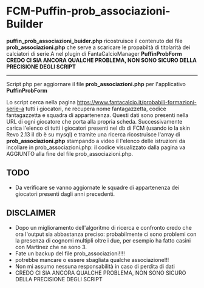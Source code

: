 # FCM-Puffin-prob_associazioni-Builder


**puffin_prob_associazioni_buider.php** ricostruisce il contenuto del file **prob_associazioni.php** che serve a scaricare le propabiltà di titolarità dei calciatori di serie A nel plugin di FantaCalcioManager **PuffinProbForm**
**CREDO CI SIA ANCORA QUALCHE PROBLEMA, NON SONO SICURO DELLA PRECISIONE DEGLI SCRIPT**

---
Script php per aggiornare il file **prob_associazioni.php** per l'applicativo **PuffinProbForm**

Lo script cerca nella pagina https://www.fantacalcio.it/probabili-formazioni-serie-a tutti i giocatori, ne recupera nome fantagazzetta, codice fantagazzetta e squadra di appartenenza. Questi dati sono presenti nella URL di ogni giocatore che porta alla propria scheda.
Successivamente carica l'elenco di tutti i giocatori presenti nel db di FCM (usando io la skin Revo 2.13 il db è su mysql) e tramite una ricerca ricostruisce l'array di **prob_associazioni.php** stampando a video il l'elenco delle istruzioni da incollare in prob_associazioni.php: il codice visualizzato dalla pagina va AGGIUNTO alla fine del file prob_associazioni.php.

## TODO
- Da verificare se vanno aggiornate le squadre di appartenenza dei giocatori presenti dagli anni precedenti.

## DISCLAIMER

 - Dopo un miglioramento dell'algoritmo di ricerca e confronto credo che ora l'output sia abbastanza preciso: probabilmente ci sono problemi con la presenza di cognomi multipli oltre i due, per esempio ha fatto casini con Martinez che ne sono 3.
 - Fate un backup del file prob_associazioni!!!!
 - potrebbe mancare o essere sbagliata qualche associazione!!!
 - Non mi assumo nessuna responsabilità in caso di perdita di dati
 - CREDO CI SIA ANCORA QUALCHE PROBLEMA, NON SONO SICURO DELLA PRECISIONE DEGLI SCRIPT

